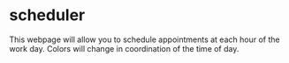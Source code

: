 # scheduler

This webpage will allow you to schedule appointments at each hour of the work day. Colors will change in coordination of the time of day.
